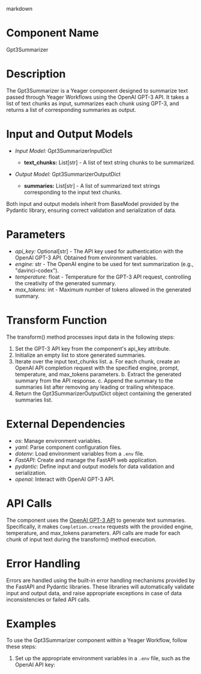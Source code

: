 markdown
# Component Name
Gpt3Summarizer

# Description
The Gpt3Summarizer is a Yeager component designed to summarize text passed through Yeager Workflows using the OpenAI GPT-3 API. It takes a list of text chunks as input, summarizes each chunk using GPT-3, and returns a list of corresponding summaries as output.

# Input and Output Models
- *Input Model:* Gpt3SummarizerInputDict
  - **text_chunks:** List[str] - A list of text string chunks to be summarized.

- *Output Model:* Gpt3SummarizerOutputDict
  - **summaries:** List[str] - A list of summarized text strings corresponding to the input text chunks.

Both input and output models inherit from BaseModel provided by the Pydantic library, ensuring correct validation and serialization of data.

# Parameters
- *api_key:* Optional[str] - The API key used for authentication with the OpenAI GPT-3 API. Obtained from environment variables.
- *engine:* str - The OpenAI engine to be used for text summarization (e.g., "davinci-codex").
- *temperature:* float - Temperature for the GPT-3 API request, controlling the creativity of the generated summary.
- *max_tokens:* int - Maximum number of tokens allowed in the generated summary.

# Transform Function
The transform() method processes input data in the following steps:
1. Set the GPT-3 API key from the component's api_key attribute.
2. Initialize an empty list to store generated summaries.
3. Iterate over the input text_chunks list.
   a. For each chunk, create an OpenAI API completion request with the specified engine, prompt, temperature, and max_tokens parameters.
   b. Extract the generated summary from the API response.
   c. Append the summary to the summaries list after removing any leading or trailing whitespace.
4. Return the Gpt3SummarizerOutputDict object containing the generated summaries list.

# External Dependencies
- *os*: Manage environment variables.
- *yaml*: Parse component configuration files.
- *dotenv*: Load environment variables from a `.env` file.
- *FastAPI*: Create and manage the FastAPI web application.
- *pydantic*: Define input and output models for data validation and serialization.
- *openai*: Interact with OpenAI GPT-3 API.

# API Calls
The component uses the [OpenAI GPT-3 API](https://beta.openai.com/docs/) to generate text summaries. Specifically, it makes `Completion.create` requests with the provided engine, temperature, and max_tokens parameters. API calls are made for each chunk of input text during the transform() method execution.

# Error Handling
Errors are handled using the built-in error handling mechanisms provided by the FastAPI and Pydantic libraries. These libraries will automatically validate input and output data, and raise appropriate exceptions in case of data inconsistencies or failed API calls.

# Examples
To use the Gpt3Summarizer component within a Yeager Workflow, follow these steps:
1. Set up the appropriate environment variables in a `.env` file, such as the OpenAI API key:
   